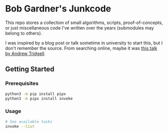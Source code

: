 # Bob Gardner's Junkcode

This repo stores a collection of small algorithms, scripts, proof-of-concepts,
or just miscellaneous code I've written over the years (submodules may belong
to others).

I was inspired by a blog post or talk sometime in university to start this, but
I don't remember the source. From searching online, maybe it was [this talk by
Andrew Tridgell](https://www.samba.org/ftp/tridge/talks/junkcode.pdf).

## Getting Started

### Prerequisites

```sh
python3 -m pip install pipx
python3 -m pipx install invoke
```

### Usage

```sh
# See available tasks
invoke --list
```
